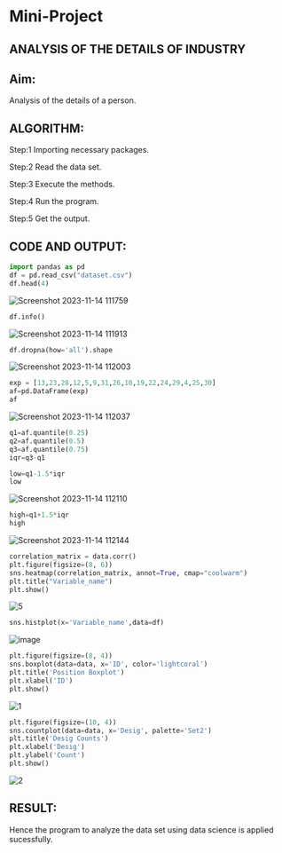 # Mini-Project
## ANALYSIS OF THE DETAILS OF INDUSTRY
## Aim:
Analysis of the details of a person.

## ALGORITHM:

Step:1 Importing necessary packages.

Step:2 Read the data set.

Step:3 Execute the methods.

Step:4 Run the program.

Step:5 Get the output.

## CODE AND OUTPUT:

```python
import pandas as pd
df = pd.read_csv("dataset.csv")
df.head(4)
```

![Screenshot 2023-11-14 111759](https://github.com/lokeshrahulv/Mini-Project/assets/118423842/b1450f73-58a5-4eed-af7f-6f18b12918c6)

```python
df.info()
```

![Screenshot 2023-11-14 111913](https://github.com/lokeshrahulv/Mini-Project/assets/118423842/327ea939-663b-489f-b945-da44f84a4f7d)

```python
df.dropna(how='all').shape
```

![Screenshot 2023-11-14 112003](https://github.com/lokeshrahulv/Mini-Project/assets/118423842/a99055d4-86b2-4125-86f8-bf0ba325fbd0)

```python
exp = [13,23,28,12,5,9,31,26,10,19,22,24,29,4,25,30]
af=pd.DataFrame(exp)
af
```

![Screenshot 2023-11-14 112037](https://github.com/lokeshrahulv/Mini-Project/assets/118423842/9e05fde8-d8d7-4872-865b-1fc0d9d67900)

```python
q1=af.quantile(0.25)
q2=af.quantile(0.5)
q3=af.quantile(0.75)
iqr=q3-q1

low=q1-1.5*iqr
low
```

![Screenshot 2023-11-14 112110](https://github.com/lokeshrahulv/Mini-Project/assets/118423842/2d9d318f-a746-42be-b038-d9281ca1d75b)

```python
high=q1+1.5*iqr
high
```

![Screenshot 2023-11-14 112144](https://github.com/lokeshrahulv/Mini-Project/assets/118423842/74965f3a-88d5-4a8b-88ca-28f5201be2cd)

```python
correlation_matrix = data.corr()
plt.figure(figsize=(8, 6))
sns.heatmap(correlation_matrix, annot=True, cmap="coolwarm")
plt.title("Variable_name")
plt.show()
```

![5](https://github.com/lokeshrahulv/Mini-Project/assets/118423842/9773d9d5-5a54-4320-8959-5e3a22cf33a2)

```python
sns.histplot(x='Variable_name',data=df)
```
![image](https://github.com/lokeshrahulv/Mini-Project/assets/118423842/192bd3ad-a77f-44fa-8728-b7c539c1f400)
```python
plt.figure(figsize=(8, 4))
sns.boxplot(data=data, x='ID', color='lightcoral')
plt.title('Position Boxplot')
plt.xlabel('ID')
plt.show()
```
![1](https://github.com/lokeshrahulv/Mini-Project/assets/118423842/44af0e9b-e316-49b7-b720-7ca7dc96d222)
```python
plt.figure(figsize=(10, 4))
sns.countplot(data=data, x='Desig', palette='Set2')
plt.title('Desig Counts')
plt.xlabel('Desig')
plt.ylabel('Count')
plt.show()
```

![2](https://github.com/lokeshrahulv/Mini-Project/assets/118423842/df39bb3f-8a8c-4a9a-8659-0fc2c76b04d0)

## RESULT:
Hence the program to analyze the data set using data science is applied sucessfully.

